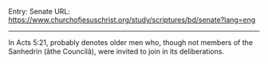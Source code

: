 Entry: Senate
URL: https://www.churchofjesuschrist.org/study/scriptures/bd/senate?lang=eng

---

In Acts 5:21, probably denotes older men who, though not members of the Sanhedrin (âthe Councilâ), were invited to join in its deliberations.
